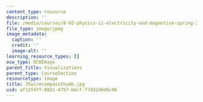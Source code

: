 ```yaml
---
content_type: resource
description: ''
file: /media/courses/8-02-physics-ii-electricity-and-magnetism-spring-2007/af12f47f08214757bbcff7d32d6d6c06_35wirecompassthumb.jpg
file_type: image/jpeg
image_metadata:
  caption: ''
  credit: ''
  image-alt: ''
learning_resource_types: []
ocw_type: OCWImage
parent_title: Visualizations
parent_type: CourseSection
resourcetype: Image
title: 35wirecompassthumb.jpg
uid: af12f47f-0821-4757-bbcf-f7d32d6d6c06
---
```

